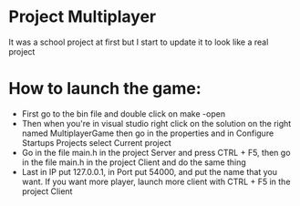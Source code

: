 # Project Multiplayer
 It was a school project at first but I start to update it to look like a real project

 # How to launch the game:
 - First go to the bin file and double click on make -open
 - Then when you're in visual studio right click on the solution on the right named MultiplayerGame then go in the properties and in Configure Startups Projects select Current project
 - Go in the file main.h in the project Server and press CTRL + F5, then go in the file main.h in the project Client and do the same thing
 - Last in IP put 127.0.0.1, in Port put 54000, and put the name that you want. If you want more player, launch more client with CTRL + F5 in the project Client
